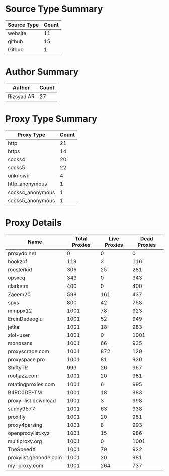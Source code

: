 # Source Type Summary

| Source Type | Count |
|-------------|-------|
| website | 11 |
| github | 15 |
| Github | 1 |


# Author Summary

| Author | Count |
|--------|-------|
| Rizsyad AR | 27 |


# Proxy Type Summary

| Proxy Type | Count |
|------------|-------|
| http | 21 |
| https | 14 |
| socks4 | 20 |
| socks5 | 22 |
| unknown | 4 |
| http_anonymous | 1 |
| socks4_anonymous | 1 |
| socks5_anonymous | 1 |


# Proxy Details

| Name | Total Proxies | Live Proxies | Dead Proxies |
|------|---------------|--------------|---------------|
| proxydb.net | 0 | 0 | 0 |
| hookzof | 119 | 3 | 116 |
| roosterkid | 306 | 25 | 281 |
| opsxcq | 343 | 0 | 343 |
| clarketm | 400 | 0 | 400 |
| Zaeem20 | 598 | 161 | 437 |
| spys | 800 | 42 | 758 |
| mmppx12 | 1001 | 78 | 923 |
| ErcinDedeoglu | 1001 | 52 | 949 |
| jetkai | 1001 | 18 | 983 |
| zloi-user | 1001 | 0 | 1001 |
| monosans | 1001 | 66 | 935 |
| proxyscrape.com | 1001 | 872 | 129 |
| proxyspace.pro | 1001 | 81 | 920 |
| ShiftyTR | 993 | 26 | 967 |
| rootjazz.com | 1001 | 20 | 981 |
| rotatingproxies.com | 1001 | 6 | 995 |
| B4RC0DE-TM | 1001 | 18 | 983 |
| proxy-list.download | 1001 | 3 | 998 |
| sunny9577 | 1001 | 63 | 938 |
| proxifly | 1001 | 20 | 981 |
| proxy4parsing | 1001 | 8 | 993 |
| openproxylist.xyz | 1001 | 15 | 986 |
| multiproxy.org | 1001 | 0 | 1001 |
| TheSpeedX | 1001 | 79 | 922 |
| proxylist.geonode.com | 1001 | 20 | 981 |
| my-proxy.com | 1001 | 264 | 737 |
